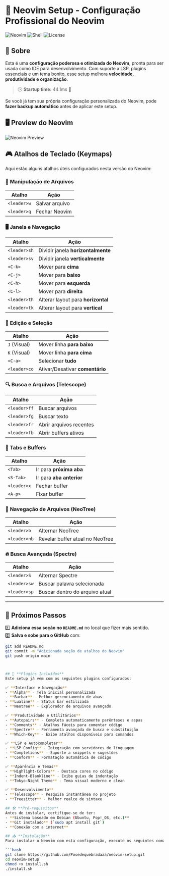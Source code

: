 # 🚀 Neovim Setup - Configuração Profissional do Neovim 

![Neovim](https://img.shields.io/badge/Neovim-Setup-blue?style=for-the-badge&logo=neovim)
![Shell](https://img.shields.io/badge/Shell-Bash-green?style=for-the-badge&logo=gnu-bash)
![License](https://img.shields.io/github/license/Posedequebradaaa/neovim-setup?style=for-the-badge)

## 📌 Sobre
Esta é uma **configuração poderosa e otimizada do Neovim**, pronta para ser usada como IDE para desenvolvimento. Com suporte a LSP, plugins essenciais e um tema bonito, esse setup melhora **velocidade, produtividade e organização**.

> 🕒 **Startup time:** 44.1ms 🚀

Se você já tem sua própria configuração personalizada do Neovim, pode **fazer backup automático** antes de aplicar este setup.

## 🖥️ Preview do Neovim
![Neovim Preview](https://github.com/Posedequebradaaa/neovim-setup/raw/main/neovim.gif)

## 🎮 Atalhos de Teclado (Keymaps)

Aqui estão alguns atalhos úteis configurados nesta versão do Neovim:

### 📁 **Manipulação de Arquivos**
| Atalho         | Ação                 |
|---------------|---------------------|
| `<leader>w`   | Salvar arquivo |
| `<leader>q`   | Fechar Neovim |

### 🖥️ **Janela e Navegação**
| Atalho        | Ação |
|--------------|------|
| `<leader>sh` | Dividir janela **horizontalmente** |
| `<leader>sv` | Dividir janela **verticalmente** |
| `<C-k>` | Mover para **cima** |
| `<C-j>` | Mover para **baixo** |
| `<C-h>` | Mover para **esquerda** |
| `<C-l>` | Mover para **direita** |
| `<leader>th` | Alterar layout para **horizontal** |
| `<leader>tk` | Alterar layout para **vertical** |

### 📌 **Edição e Seleção**
| Atalho       | Ação |
|-------------|------|
| `J` (Visual) | Mover linha **para baixo** |
| `K` (Visual) | Mover linha **para cima** |
| `<C-a>` | Selecionar **tudo** |
| `<leader>co` | Ativar/Desativar **comentário** |

### 🔍 **Busca e Arquivos (Telescope)**
| Atalho       | Ação |
|-------------|------|
| `<leader>ff` | Buscar arquivos |
| `<leader>fg` | Buscar texto |
| `<leader>fr` | Abrir arquivos recentes |
| `<leader>fb` | Abrir buffers ativos |

### 🔀 **Tabs e Buffers**
| Atalho       | Ação |
|-------------|------|
| `<Tab>` | Ir para **próxima aba** |
| `<S-Tab>` | Ir para **aba anterior** |
| `<leader>x` | Fechar buffer |
| `<A-p>` | Fixar buffer |

### 📂 **Navegação de Arquivos (NeoTree)**
| Atalho       | Ação |
|-------------|------|
| `<leader>b` | Alternar NeoTree |
| `<leader>nb` | Revelar buffer atual no NeoTree |

### 🔥 **Busca Avançada (Spectre)**
| Atalho       | Ação |
|-------------|------|
| `<leader>S` | Alternar Spectre |
| `<leader>sw` | Buscar palavra selecionada |
| `<leader>sp` | Buscar dentro do arquivo atual |

---

## **🚀 Próximos Passos**
1️⃣ **Adiciona essa seção no `README.md`** no local que fizer mais sentido.  
2️⃣ **Salva e sobe para o GitHub** com:

```bash
git add README.md
git commit -m "Adicionada seção de atalhos do Neovim"
git push origin main



## 🎯 **Plugins Incluídos**
Este setup já vem com os seguintes plugins configurados:

✅ **Interface e Navegação**  
- **Alpha** - Tela inicial personalizada  
- **Barbar** - Melhor gerenciamento de abas  
- **Lualine** - Status bar estilizada  
- **Neotree** - Explorador de arquivos avançado  

✅ **Produtividade e Utilitários**  
- **Autopairs** - Completa automaticamente parênteses e aspas  
- **Comments** - Atalhos fáceis para comentar código  
- **Spectre** - Ferramenta avançada de busca e substituição  
- **Which-Key** - Exibe atalhos disponíveis para comandos  

✅ **LSP e Autocompletar**  
- **LSP Config** - Integração com servidores de linguagem  
- **Completions** - Suporte a snippets e sugestões  
- **Conform** - Formatação automática de código  

✅ **Aparência e Temas**  
- **Highlight-Colors** - Destaca cores no código  
- **Indent-Blankline** - Exibe guias de indentação  
- **Tokyo-Night Theme** - Tema visual moderno e clean  

✅ **Desenvolvimento**  
- **Telescope** - Pesquisa instantânea no projeto  
- **Treesitter** - Melhor realce de sintaxe  

## 🛠️ **Pré-requisitos**
Antes de instalar, certifique-se de ter:
- **Sistema baseado em Debian (Ubuntu, Pop!_OS, etc.)**
- **Git instalado** (`sudo apt install git`)
- **Conexão com a internet**

## 📥 **Instalação**
Para instalar o Neovim com esta configuração, execute os seguintes comandos:

```bash
git clone https://github.com/Posedequebradaaa/neovim-setup.git
cd neovim-setup
chmod +x install.sh
./install.sh

